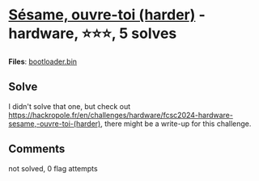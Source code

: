 [Sésame, ouvre-toi (harder)](challenge_files/README.md) - hardware, ⭐⭐⭐, 5 solves
===

**Files**: [bootloader.bin](https://www.narthorn.com/ctf/FCSC-2024/challenge_files/hardware/S%C3%A9same%2C%20ouvre-toi%20%28harder%29/bootloader.bin)

## Solve

I didn't solve that one, but check out https://hackropole.fr/en/challenges/hardware/fcsc2024-hardware-sesame,-ouvre-toi-(harder), there might be a write-up for this challenge.

## Comments

not solved, 0 flag attempts